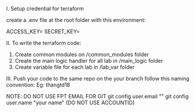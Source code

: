 I. Setup credential for terraform

create a .env file at the root folder with this environment:

ACCESS_KEY=<Your Access Key>
SECRET_KEY=<Your Secret Key>

II. To write the terraform code:

1. Create common modules on /common_modules folder
2. Create the main logic handler for all lab in /main_logic folder
3. Create variable file for each lab in /lab_var folder

III. Push your code to the same repo on the your branch follow this naming convention: <YourAccountID> Eg: thangtd18

NOTE: DO NOT USE FPT EMAIL FOR GIT
git config user.email "<your email address>"
git config user.name "your name" (DO NOT USE ACCOUNTID)